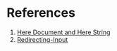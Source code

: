 # References

1. [Here Document and Here String](https://www.baeldung.com/linux/heredoc-herestring)
2. [Redirecting-Input](https://www.gnu.org/software/bash/manual/bash.html#Redirecting-Input)